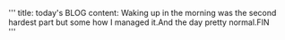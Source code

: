 '''
title: today's BLOG
content: Waking up in the morning was the second hardest part but  some how I managed it.And the day pretty normal.FIN   
'''         
 
